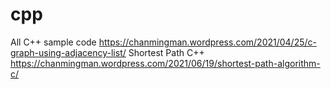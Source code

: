 # cpp
All C++ sample code
https://chanmingman.wordpress.com/2021/04/25/c-graph-using-adjacency-list/
Shortest Path C++
https://chanmingman.wordpress.com/2021/06/19/shortest-path-algorithm-c/
